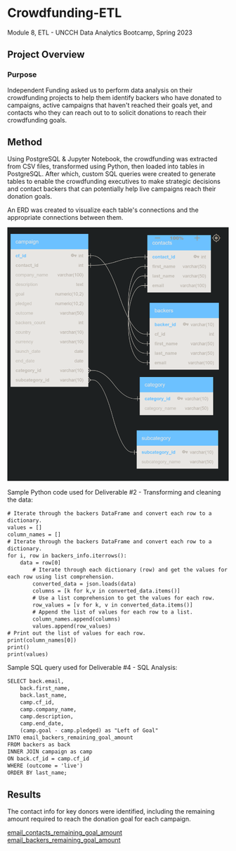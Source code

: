# Crowdfunding-ETL
Module 8, ETL - UNCCH Data Analytics Bootcamp, Spring 2023


## Project Overview

### Purpose
Independent Funding asked us to perform data analysis on their crowdfunding projects to help them identify backers who have donated to campaigns, active campaigns that haven't reached their goals yet, and contacts who they can reach out to to solicit donations to reach their crowdfunding goals. 

## Method
Using PostgreSQL & Jupyter Notebook, the crowdfunding was extracted from CSV files, transformed using Python, then loaded into tables in PostgreSQL. After which, custom SQL queries were created to generate tables to enable the crowdfunding executives to make strategic decisions and contact backers that can potentially help live campaigns reach their donation goals. 

An ERD was created to visualize each table's connections and the appropriate connections between them. 

![crowdfunding_db_relationships](/crowdfunding_db_relationships.png)
 

Sample Python code used for Deliverable #2 - Transforming and cleaning the data:
```
# Iterate through the backers DataFrame and convert each row to a dictionary.
values = []
column_names = []
# Iterate through the backers DataFrame and convert each row to a dictionary.
for i, row in backers_info.iterrows():
	data = row[0]
        # Iterate through each dictionary (row) and get the values for each row using list comprehension.
        converted_data = json.loads(data)
        columns = [k for k,v in converted_data.items()]
        # Use a list comprehension to get the values for each row.
        row_values = [v for k, v in converted_data.items()]
        # Append the list of values for each row to a list. 
        column_names.append(columns)
        values.append(row_values)
# Print out the list of values for each row.
print(column_names[0])
print()
print(values)
```

Sample SQL query used for Deliverable #4 - SQL Analysis:
```
SELECT back.email,
	back.first_name, 
	back.last_name, 
	camp.cf_id,
	camp.company_name,
	camp.description,
	camp.end_date,
	(camp.goal - camp.pledged) as "Left of Goal"
INTO email_backers_remaining_goal_amount
FROM backers as back
INNER JOIN campaign as camp
ON back.cf_id = camp.cf_id
WHERE (outcome = 'live')
ORDER BY last_name;
```

## Results
The contact info for key donors were identified, including the remaining amount required to reach the donation goal for each campaign. 

[email_contacts_remaining_goal_amount](/email_contacts_remaining_goal_amount.csv)
[email_backers_remaining_goal_amount](/email_backers_remaining_goal_amount.csv)

